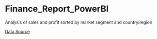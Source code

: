 # Finance_Report_PowerBI
Analysis of sales and profit  sorted by market segment and country/region

[Data Source](https://learn.microsoft.com/en-us/power-bi/create-reports/sample-financial-download)



